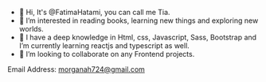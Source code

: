 - 👋 Hi, It's @FatimaHatami, you can call me Tia.
- 👀 I’m interested in reading books, learning new things and exploring new worlds.
- 🌱 I have a deep knowledge in Html, css, Javascript, Sass, Bootstrap and I’m currently learning reactjs and typescript as well.
- 💞️ I’m looking to collaborate on any Frontend projects.
<!-- - 📫 How to reach me ... -->
Email Address: morganah724@gmail.com
<!---
FatimaHatami/FatimaHatami is a ✨ special ✨ repository because its `README.md` (this file) appears on your GitHub profile.
You can click the Preview link to take a look at your changes.
--->
